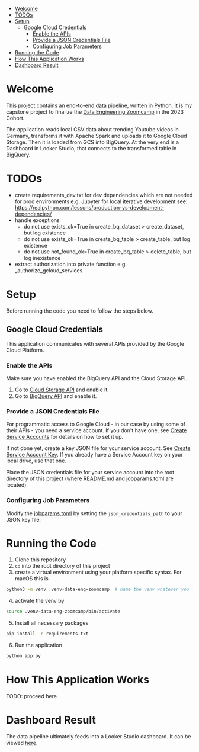 - [Welcome](#welcome)
- [TODOs](#todos)
- [Setup](#setup)
  - [Google Cloud Credentials](#google-cloud-credentials)
    - [Enable the APIs](#enable-the-apis)
    - [Provide a JSON Credentials File](#provide-a-json-credentials-file)
    - [Configuring Job Parameters](#configuring-job-parameters)
- [Running the Code](#running-the-code)
- [How This Application Works](#how-this-application-works)
- [Dashboard Result](#dashboard-result)

# Welcome
This project contains an end-to-end data pipeline, written in Python. It is my capstone project to finalize the [Data Engineering Zoomcamp](https://github.com/DataTalksClub/data-engineering-zoomcamp#data-engineering-zoomcamp) in the 2023 Cohort. 

The application reads local CSV data about trending Youtube videos in Germany, transforms it with Apache Spark and uploads it to Google Cloud Storage. Then it is loaded from GCS into BigQuery. At the very end is a Dashboard in Looker Studio, that connects to the transformed table in BigQuery.

# TODOs
- create requirements_dev.txt for dev dependencies which are not needed for prod 
environments e.g. Jupyter for local iterative development 
see: https://realpython.com/lessons/production-vs-development-dependencies/
- handle exceptions
    - do not use exists_ok=True in create_bq_dataset > create_dataset, but log existence
    - do not use exists_ok=True in create_bq_table > create_table, but log existence
    - do not use not_found_ok=True in create_bq_table > delete_table, but log inexistence
- extract authorization into private function e.g. _authorize_gcloud_services

# Setup
Before running the code you need to follow the steps below.

## Google Cloud Credentials
This application communicates with several APIs provided by the Google Cloud Platform.

### Enable the APIs
Make sure you have enabled the BigQuery API and the Cloud Storage API. 
1. Go to [Cloud Storage API](https://console.cloud.google.com/apis/library/storage-component.googleapis.com) and enable it.
2. Go to [BigQuery API](https://console.cloud.google.com/apis/library/storage-component.googleapis.com) and enable it.

### Provide a JSON Credentials File
For programmatic access to Google Cloud - in our case by using some of their APIs - you need a service account.
If you don't have one, see [Create Service Accounts](https://cloud.google.com/iam/docs/service-accounts-create) for details on how to set it up.

If not done yet, create a key JSON file for your service account. See [Create Service Account Key](https://cloud.google.com/iam/docs/keys-create-delete). If you already have a Service Account key on your local drive, use that one.

Place the JSON credentials file for your service account into the root directory of this project (where README.md and
jobparams.toml are located).

### Configuring Job Parameters
Modify the [jobparams.toml](./jobparams.toml) by setting the `json_credentials_path` to your JSON key file.

# Running the Code
1. Clone this repository
2. `cd` into the root directory of this project
3. create a virtual environment using your platform specific syntax. For macOS this is
```bash
python3 -m venv .venv-data-eng-zoomcamp  # name the venv whatever you like
```
4. activate the venv by 
```bash
source .venv-data-eng-zoomcamp/bin/activate
```
5. Install all necessary packages
```bash
pip install -r requirements.txt
```
6. Run the application 
```bash
python app.py
```

# How This Application Works
TODO: proceed here

# Dashboard Result
The data pipeline ultimately feeds into a Looker Studio dashboard. It can be viewed [here](https://lookerstudio.google.com/reporting/77a47276-3a27-4fe3-a57a-337966fcefe7). 